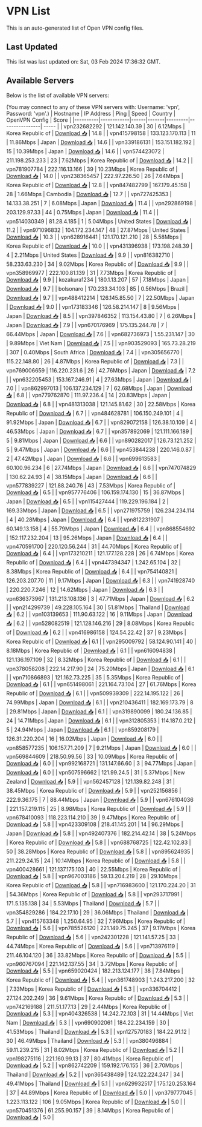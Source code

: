 # VPN List

This is an auto-generated list of Open VPN config files.

## Last Updated

This list was last updated on: Sat, 03 Feb 2024 17:36:32 GMT.

## Available Servers

Below is the list of available VPN servers:

(You may connect to any of these VPN servers with: Username: 'vpn', Password: 'vpn'.)
| Hostname | IP Address | Ping | Speed | Country | OpenVPN Config | Score |
|----------|------------|------|-------|---------|----------------| ----- |
| vpn232682292 | 121.142.140.39 | 30 | 6.12Mbps | Korea Republic of | [Download 📥](./configs/server_0_KR.ovpn) | 14.8 |
| vpn415798158 | 133.123.170.113 | 11 | 11.86Mbps | Japan | [Download 📥](./configs/server_1_JP.ovpn) | 14.6 |
| vpn339186131 | 153.151.182.192 | 15 | 10.39Mbps | Japan | [Download 📥](./configs/server_2_JP.ovpn) | 14.6 |
| vpn574423072 | 211.198.253.233 | 23 | 7.62Mbps | Korea Republic of | [Download 📥](./configs/server_3_KR.ovpn) | 14.2 |
| vpn781907784 | 222.116.13.166 | 39 | 10.23Mbps | Korea Republic of | [Download 📥](./configs/server_4_KR.ovpn) | 14.0 |
| vpn238365457 | 222.97.226.50 | 26 | 7.64Mbps | Korea Republic of | [Download 📥](./configs/server_5_KR.ovpn) | 12.8 |
| vpn847482799 | 167.179.45.158 | 28 | 1.66Mbps | Cambodia | [Download 📥](./configs/server_6_KH.ovpn) | 12.7 |
| vpn727425353 | 14.133.38.251 | 7 | 6.08Mbps | Japan | [Download 📥](./configs/server_7_JP.ovpn) | 11.4 |
| vpn292869198 | 203.129.97.33 | 44 | 0.75Mbps | Japan | [Download 📥](./configs/server_8_JP.ovpn) | 11.4 |
| vpn514030349 | 81.28.4.185 | 1 | 5.04Mbps | United States | [Download 📥](./configs/server_9_US.ovpn) | 11.2 |
| vpn971096832 | 104.172.234.147 | 48 | 27.87Mbps | United States | [Download 📥](./configs/server_10_US.ovpn) | 10.3 |
| vpn628916441 | 121.170.121.210 | 28 | 5.58Mbps | Korea Republic of | [Download 📥](./configs/server_11_KR.ovpn) | 10.0 |
| vpn431396938 | 173.198.248.39 | 4 | 2.21Mbps | United States | [Download 📥](./configs/server_12_US.ovpn) | 9.9 |
| vpn816382710 | 58.233.63.230 | 34 | 9.02Mbps | Korea Republic of | [Download 📥](./configs/server_13_KR.ovpn) | 9.9 |
| vpn358969977 | 222.100.81.139 | 31 | 7.73Mbps | Korea Republic of | [Download 📥](./configs/server_14_KR.ovpn) | 9.9 |
| kozakura1234 | 180.1.13.207 | 57 | 7.18Mbps | Japan | [Download 📥](./configs/server_15_JP.ovpn) | 9.7 |
| bolsonaro | 170.233.34.103 | 85 | 0.56Mbps | Brazil | [Download 📥](./configs/server_16_BR.ovpn) | 9.7 |
| vpn488412214 | 126.145.85.50 | 7 | 22.50Mbps | Japan | [Download 📥](./configs/server_17_JP.ovpn) | 9.0 |
| vpn173183346 | 126.58.214.147 | 8 | 9.56Mbps | Japan | [Download 📥](./configs/server_18_JP.ovpn) | 8.5 |
| vpn397846352 | 113.154.43.80 | 7 | 6.26Mbps | Japan | [Download 📥](./configs/server_19_JP.ovpn) | 7.9 |
| vpn670176969 | 175.135.244.78 | 7 | 66.44Mbps | Japan | [Download 📥](./configs/server_20_JP.ovpn) | 7.6 |
| vpn682736973 | 1.55.231.147 | 30 | 9.89Mbps | Viet Nam | [Download 📥](./configs/server_21_VN.ovpn) | 7.5 |
| vpn903529093 | 165.73.28.219 | 307 | 0.40Mbps | South Africa | [Download 📥](./configs/server_22_ZA.ovpn) | 7.4 |
| vpn305656770 | 115.22.148.80 | 26 | 4.87Mbps | Korea Republic of | [Download 📥](./configs/server_23_KR.ovpn) | 7.3 |
| vpn769006659 | 116.220.231.6 | 26 | 42.76Mbps | Japan | [Download 📥](./configs/server_24_JP.ovpn) | 7.2 |
| vpn632205453 | 153.167.246.91 | 4 | 27.63Mbps | Japan | [Download 📥](./configs/server_25_JP.ovpn) | 7.0 |
| vpn862997013 | 106.137.234.129 | 7 | 62.68Mbps | Japan | [Download 📥](./configs/server_26_JP.ovpn) | 6.8 |
| vpn779762870 | 111.97.236.4 | 14 | 20.83Mbps | Japan | [Download 📥](./configs/server_27_JP.ovpn) | 6.8 |
| vpn481313038 | 121.145.81.62 | 30 | 22.58Mbps | Korea Republic of | [Download 📥](./configs/server_28_KR.ovpn) | 6.7 |
| vpn484628781 | 106.150.249.101 | 4 | 91.92Mbps | Japan | [Download 📥](./configs/server_29_JP.ovpn) | 6.7 |
| vpn829072158 | 126.38.10.109 | 4 | 46.53Mbps | Japan | [Download 📥](./configs/server_30_JP.ovpn) | 6.7 |
| vpn357892069 | 121.111.166.189 | 5 | 9.81Mbps | Japan | [Download 📥](./configs/server_31_JP.ovpn) | 6.6 |
| vpn890282017 | 126.73.121.252 | 5 | 9.47Mbps | Japan | [Download 📥](./configs/server_32_JP.ovpn) | 6.6 |
| vpn453844238 | 220.146.0.87 | 2 | 47.42Mbps | Japan | [Download 📥](./configs/server_33_JP.ovpn) | 6.6 |
| vpn699613583 | 60.100.96.234 | 6 | 27.74Mbps | Japan | [Download 📥](./configs/server_34_JP.ovpn) | 6.6 |
| vpn747074829 | 130.62.24.93 | 4 | 38.15Mbps | Japan | [Download 📥](./configs/server_35_JP.ovpn) | 6.6 |
| vpn577839227 | 121.88.240.76 | 43 | 7.53Mbps | Korea Republic of | [Download 📥](./configs/server_36_KR.ovpn) | 6.5 |
| vpn957776406 | 106.159.174.130 | 15 | 36.87Mbps | Japan | [Download 📥](./configs/server_37_JP.ovpn) | 6.5 |
| vpn115427444 | 119.229.196.184 | 2 | 169.33Mbps | Japan | [Download 📥](./configs/server_38_JP.ovpn) | 6.5 |
| vpn271975759 | 126.234.234.114 | 4 | 40.28Mbps | Japan | [Download 📥](./configs/server_39_JP.ovpn) | 6.4 |
| vpn812231907 | 60.149.13.158 | 4 | 55.79Mbps | Japan | [Download 📥](./configs/server_40_JP.ovpn) | 6.4 |
| vpn868554692 | 152.117.232.204 | 13 | 95.26Mbps | Japan | [Download 📥](./configs/server_41_JP.ovpn) | 6.4 |
| vpn470591700 | 220.120.56.244 | 31 | 44.70Mbps | Korea Republic of | [Download 📥](./configs/server_42_KR.ovpn) | 6.4 |
| vpn173210211 | 121.177.128.228 | 26 | 6.74Mbps | Korea Republic of | [Download 📥](./configs/server_43_KR.ovpn) | 6.4 |
| vpn447394347 | 1.242.65.104 | 32 | 8.38Mbps | Korea Republic of | [Download 📥](./configs/server_44_KR.ovpn) | 6.4 |
| vpn754140821 | 126.203.207.70 | 11 | 9.17Mbps | Japan | [Download 📥](./configs/server_45_JP.ovpn) | 6.3 |
| vpn741928740 | 220.220.7.246 | 12 | 14.62Mbps | Japan | [Download 📥](./configs/server_46_JP.ovpn) | 6.3 |
| vpn636373967 | 131.213.108.136 | 3 | 47.71Mbps | Japan | [Download 📥](./configs/server_47_JP.ovpn) | 6.2 |
| vpn214299739 | 49.228.105.164 | 30 | 51.81Mbps | Thailand | [Download 📥](./configs/server_48_TH.ovpn) | 6.2 |
| vpn103139653 | 111.90.63.122 | 16 | 9.11Mbps | Japan | [Download 📥](./configs/server_49_JP.ovpn) | 6.2 |
| vpn528082519 | 121.128.146.216 | 29 | 8.08Mbps | Korea Republic of | [Download 📥](./configs/server_50_KR.ovpn) | 6.2 |
| vpn416986158 | 124.54.22.42 | 37 | 9.23Mbps | Korea Republic of | [Download 📥](./configs/server_51_KR.ovpn) | 6.1 |
| vpn295009792 | 58.124.90.141 | 40 | 8.18Mbps | Korea Republic of | [Download 📥](./configs/server_52_KR.ovpn) | 6.1 |
| vpn616094838 | 121.136.197.109 | 32 | 8.32Mbps | Korea Republic of | [Download 📥](./configs/server_53_KR.ovpn) | 6.1 |
| vpn378058208 | 222.14.217.90 | 24 | 75.20Mbps | Japan | [Download 📥](./configs/server_54_JP.ovpn) | 6.1 |
| vpn710866893 | 121.162.73.225 | 35 | 5.35Mbps | Korea Republic of | [Download 📥](./configs/server_55_KR.ovpn) | 6.1 |
| vpn651498061 | 221.164.73.104 | 27 | 61.76Mbps | Korea Republic of | [Download 📥](./configs/server_56_KR.ovpn) | 6.1 |
| vpn509939309 | 222.14.195.122 | 26 | 74.99Mbps | Japan | [Download 📥](./configs/server_57_JP.ovpn) | 6.1 |
| vpn210436411 | 182.169.173.79 | 8 | 29.81Mbps | Japan | [Download 📥](./configs/server_58_JP.ovpn) | 6.1 |
| vpn319890099 | 180.24.136.85 | 24 | 14.71Mbps | Japan | [Download 📥](./configs/server_59_JP.ovpn) | 6.1 |
| vpn312805353 | 114.187.0.212 | 5 | 24.94Mbps | Japan | [Download 📥](./configs/server_60_JP.ovpn) | 6.1 |
| vpn859208179 | 126.31.220.204 | 16 | 16.02Mbps | Japan | [Download 📥](./configs/server_61_JP.ovpn) | 6.0 |
| vpn858577235 | 106.157.71.209 | 7 | 9.21Mbps | Japan | [Download 📥](./configs/server_62_JP.ovpn) | 6.0 |
| vpn569844609 | 218.50.99.56 | 33 | 10.09Mbps | Korea Republic of | [Download 📥](./configs/server_63_KR.ovpn) | 6.0 |
| vpn992168721 | 131.147.66.60 | 3 | 94.77Mbps | Japan | [Download 📥](./configs/server_64_JP.ovpn) | 6.0 |
| vpn507596662 | 121.99.24.5 | 31 | 5.37Mbps | New Zealand | [Download 📥](./configs/server_65_NZ.ovpn) | 5.9 |
| vpn562457128 | 121.139.82.248 | 31 | 38.45Mbps | Korea Republic of | [Download 📥](./configs/server_66_KR.ovpn) | 5.9 |
| vpn252156856 | 222.9.36.175 | 7 | 88.44Mbps | Japan | [Download 📥](./configs/server_67_JP.ovpn) | 5.9 |
| vpn676104036 | 221.157.219.115 | 25 | 8.98Mbps | Korea Republic of | [Download 📥](./configs/server_68_KR.ovpn) | 5.9 |
| vpn678410093 | 118.223.114.210 | 39 | 9.47Mbps | Korea Republic of | [Download 📥](./configs/server_69_KR.ovpn) | 5.8 |
| vpn423309108 | 218.41.145.201 | 14 | 96.29Mbps | Japan | [Download 📥](./configs/server_70_JP.ovpn) | 5.8 |
| vpn492407376 | 182.214.42.14 | 38 | 5.24Mbps | Korea Republic of | [Download 📥](./configs/server_71_KR.ovpn) | 5.8 |
| vpn688768725 | 122.42.102.83 | 50 | 38.28Mbps | Korea Republic of | [Download 📥](./configs/server_72_KR.ovpn) | 5.8 |
| vpn895624935 | 211.229.24.15 | 24 | 10.14Mbps | Korea Republic of | [Download 📥](./configs/server_73_KR.ovpn) | 5.8 |
| vpn400428661 | 121.137.175.103 | 40 | 22.55Mbps | Korea Republic of | [Download 📥](./configs/server_74_KR.ovpn) | 5.8 |
| vpn967003186 | 59.13.204.219 | 28 | 29.10Mbps | Korea Republic of | [Download 📥](./configs/server_75_KR.ovpn) | 5.8 |
| vpn716983600 | 121.170.224.20 | 31 | 54.36Mbps | Korea Republic of | [Download 📥](./configs/server_76_KR.ovpn) | 5.8 |
| vpn293717991 | 171.5.135.138 | 34 | 5.53Mbps | Thailand | [Download 📥](./configs/server_77_TH.ovpn) | 5.7 |
| vpn354829286 | 184.22.17.10 | 29 | 36.06Mbps | Thailand | [Download 📥](./configs/server_78_TH.ovpn) | 5.7 |
| vpn415763348 | 1.250.64.95 | 32 | 7.96Mbps | Korea Republic of | [Download 📥](./configs/server_79_KR.ovpn) | 5.6 |
| vpn785526120 | 221.149.75.245 | 37 | 9.17Mbps | Korea Republic of | [Download 📥](./configs/server_80_KR.ovpn) | 5.6 |
| vpn242301228 | 121.141.57.25 | 33 | 44.74Mbps | Korea Republic of | [Download 📥](./configs/server_81_KR.ovpn) | 5.6 |
| vpn713976119 | 211.46.104.120 | 36 | 33.82Mbps | Korea Republic of | [Download 📥](./configs/server_82_KR.ovpn) | 5.5 |
| vpn960767094 | 221.142.137.55 | 34 | 3.72Mbps | Korea Republic of | [Download 📥](./configs/server_83_KR.ovpn) | 5.5 |
| vpn659020424 | 182.213.124.177 | 38 | 7.84Mbps | Korea Republic of | [Download 📥](./configs/server_84_KR.ovpn) | 5.4 |
| vpn361748903 | 1.243.217.200 | 32 | 7.33Mbps | Korea Republic of | [Download 📥](./configs/server_85_KR.ovpn) | 5.3 |
| vpn336704412 | 27.124.202.249 | 36 | 9.61Mbps | Korea Republic of | [Download 📥](./configs/server_86_KR.ovpn) | 5.3 |
| vpn742169188 | 211.51.177.13 | 29 | 2.44Mbps | Korea Republic of | [Download 📥](./configs/server_87_KR.ovpn) | 5.3 |
| vpn404326538 | 14.242.72.103 | 31 | 14.44Mbps | Viet Nam | [Download 📥](./configs/server_88_VN.ovpn) | 5.3 |
| vpn690902061 | 184.22.234.159 | 30 | 41.53Mbps | Thailand | [Download 📥](./configs/server_89_TH.ovpn) | 5.3 |
| vpn127570183 | 184.22.91.12 | 30 | 46.49Mbps | Thailand | [Download 📥](./configs/server_90_TH.ovpn) | 5.3 |
| vpn380496884 | 59.11.239.215 | 31 | 8.02Mbps | Korea Republic of | [Download 📥](./configs/server_91_KR.ovpn) | 5.2 |
| vpn198275116 | 221.160.99.13 | 37 | 80.41Mbps | Korea Republic of | [Download 📥](./configs/server_92_KR.ovpn) | 5.2 |
| vpn862742209 | 159.192.176.155 | 36 | 2.70Mbps | Thailand | [Download 📥](./configs/server_93_TH.ovpn) | 5.2 |
| vpn365438489 | 124.122.224.247 | 34 | 49.41Mbps | Thailand | [Download 📥](./configs/server_94_TH.ovpn) | 5.1 |
| vpn629932517 | 175.120.253.164 | 37 | 44.89Mbps | Korea Republic of | [Download 📥](./configs/server_95_KR.ovpn) | 5.0 |
| vpn379777045 | 1.223.113.122 | 106 | 9.05Mbps | Korea Republic of | [Download 📥](./configs/server_96_KR.ovpn) | 5.0 |
| vpn570451376 | 61.255.90.157 | 39 | 8.14Mbps | Korea Republic of | [Download 📥](./configs/server_97_KR.ovpn) | 5.0 |
